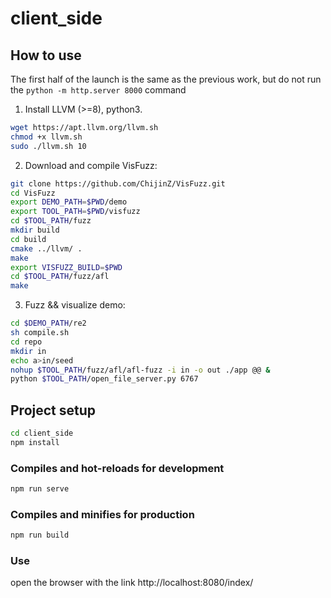 # client_side

## How to use

The first half of the launch is the same as the previous work, but do not run the `python -m http.server 8000` command

1. Install LLVM (>=8), python3.

```bash
wget https://apt.llvm.org/llvm.sh
chmod +x llvm.sh
sudo ./llvm.sh 10
```

2. Download and compile VisFuzz:

```bash
git clone https://github.com/ChijinZ/VisFuzz.git
cd VisFuzz
export DEMO_PATH=$PWD/demo
export TOOL_PATH=$PWD/visfuzz
cd $TOOL_PATH/fuzz
mkdir build
cd build
cmake ../llvm/ .
make
export VISFUZZ_BUILD=$PWD
cd $TOOL_PATH/fuzz/afl
make
```

3. Fuzz && visualize demo:
 
```bash
cd $DEMO_PATH/re2
sh compile.sh
cd repo
mkdir in
echo a>in/seed
nohup $TOOL_PATH/fuzz/afl/afl-fuzz -i in -o out ./app @@ &
python $TOOL_PATH/open_file_server.py 6767
```

## Project setup

```bash
cd client_side
npm install
```

### Compiles and hot-reloads for development

```bash
npm run serve
```

### Compiles and minifies for production

```bash
npm run build
```

### Use

open the browser with the link http://localhost:8080/index/
